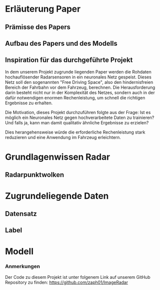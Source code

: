 # Erläuterung Paper

 ## Prämisse des Papers



## Aufbau des Papers und des Modells



## Inspiration für das durchgeführte Projekt

In dem unserem Projekt zugrunde liegenden Paper werden die Rohdaten hochauflösender Radarsensoren in ein neuronales Netz gespeist. Dieses Netz soll den sogenannten "Free Driving Space", also den hindernisfreien Bereich der Fahrbahn vor dem Fahrzeug, berechnen. Die Herausforderung darin besteht nicht nur in der Komplexität des Netzes, sondern auch in der dafür notwendigen enormen Rechenleistung, um schnell die richtigen Ergebnisse zu erhalten.

Die Motivation, dieses Projekt durchzuführen folgte aus der Frage: Ist es möglich ein Neuronales Netz gegen hochverarbeitete Daten zu trainieren? Und falls ja, kann man damit qualitativ ähnliche Ergebnisse zu erzielen? 

Dies herangehensweise würde die erforderliche Rechenleistung stark reduzieren und eine Anwendung im Fahrzeug erleichtern.

# Grundlagenwissen Radar



## Radarpunktwolken



# Zugrundeliegende Daten



## Datensatz



## Label



# Modell



### Anmerkungen
Der Code zu diesem Projekt ist unter folgenem Link auf unserem GitHub Repository zu finden: https://github.com/zaph01/ImageRadar

